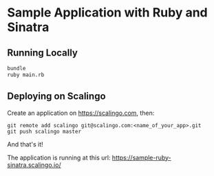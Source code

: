 Sample Application with Ruby and Sinatra
========================================

Running Locally
---------------

```sh
bundle
ruby main.rb
```

Deploying on Scalingo
---------------------

Create an application on https://scalingo.com, then:

```
git remote add scalingo git@scalingo.com:<name_of_your_app>.git
git push scalingo master
```

And that's it!

The application is running at this url: https://sample-ruby-sinatra.scalingo.io/
